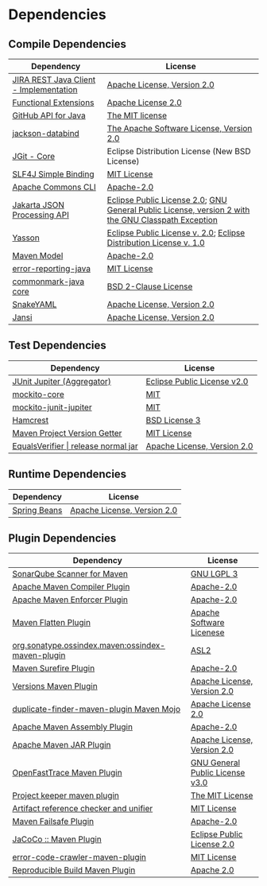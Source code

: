 <!-- @formatter:off -->
# Dependencies

## Compile Dependencies

| Dependency                                  | License                                                                                                        |
| ------------------------------------------- | -------------------------------------------------------------------------------------------------------------- |
| [JIRA REST Java Client - Implementation][0] | [Apache License, Version 2.0][1]                                                                               |
| [Functional Extensions][2]                  | [Apache License 2.0][3]                                                                                        |
| [GitHub API for Java][4]                    | [The MIT license][5]                                                                                           |
| [jackson-databind][6]                       | [The Apache Software License, Version 2.0][7]                                                                  |
| [JGit - Core][8]                            | Eclipse Distribution License (New BSD License)                                                                 |
| [SLF4J Simple Binding][9]                   | [MIT License][10]                                                                                              |
| [Apache Commons CLI][11]                    | [Apache-2.0][7]                                                                                                |
| [Jakarta JSON Processing API][12]           | [Eclipse Public License 2.0][13]; [GNU General Public License, version 2 with the GNU Classpath Exception][14] |
| [Yasson][15]                                | [Eclipse Public License v. 2.0][16]; [Eclipse Distribution License v. 1.0][17]                                 |
| [Maven Model][18]                           | [Apache-2.0][7]                                                                                                |
| [error-reporting-java][19]                  | [MIT License][20]                                                                                              |
| [commonmark-java core][21]                  | [BSD 2-Clause License][22]                                                                                     |
| [SnakeYAML][23]                             | [Apache License, Version 2.0][24]                                                                              |
| [Jansi][25]                                 | [Apache License, Version 2.0][24]                                                                              |

## Test Dependencies

| Dependency                                 | License                           |
| ------------------------------------------ | --------------------------------- |
| [JUnit Jupiter (Aggregator)][26]           | [Eclipse Public License v2.0][27] |
| [mockito-core][28]                         | [MIT][29]                         |
| [mockito-junit-jupiter][28]                | [MIT][29]                         |
| [Hamcrest][30]                             | [BSD License 3][31]               |
| [Maven Project Version Getter][32]         | [MIT License][33]                 |
| [EqualsVerifier \| release normal jar][34] | [Apache License, Version 2.0][7]  |

## Runtime Dependencies

| Dependency         | License                          |
| ------------------ | -------------------------------- |
| [Spring Beans][35] | [Apache License, Version 2.0][1] |

## Plugin Dependencies

| Dependency                                              | License                               |
| ------------------------------------------------------- | ------------------------------------- |
| [SonarQube Scanner for Maven][36]                       | [GNU LGPL 3][37]                      |
| [Apache Maven Compiler Plugin][38]                      | [Apache-2.0][7]                       |
| [Apache Maven Enforcer Plugin][39]                      | [Apache-2.0][7]                       |
| [Maven Flatten Plugin][40]                              | [Apache Software Licenese][7]         |
| [org.sonatype.ossindex.maven:ossindex-maven-plugin][41] | [ASL2][24]                            |
| [Maven Surefire Plugin][42]                             | [Apache-2.0][7]                       |
| [Versions Maven Plugin][43]                             | [Apache License, Version 2.0][7]      |
| [duplicate-finder-maven-plugin Maven Mojo][44]          | [Apache License 2.0][45]              |
| [Apache Maven Assembly Plugin][46]                      | [Apache-2.0][7]                       |
| [Apache Maven JAR Plugin][47]                           | [Apache License, Version 2.0][7]      |
| [OpenFastTrace Maven Plugin][48]                        | [GNU General Public License v3.0][49] |
| [Project keeper maven plugin][50]                       | [The MIT License][51]                 |
| [Artifact reference checker and unifier][52]            | [MIT License][53]                     |
| [Maven Failsafe Plugin][54]                             | [Apache-2.0][7]                       |
| [JaCoCo :: Maven Plugin][55]                            | [Eclipse Public License 2.0][56]      |
| [error-code-crawler-maven-plugin][57]                   | [MIT License][58]                     |
| [Reproducible Build Maven Plugin][59]                   | [Apache 2.0][24]                      |

[0]: https://ecosystem.atlassian.net/wiki/spaces/JRJC/overview
[1]: https://www.apache.org/licenses/LICENSE-2.0
[2]: https://docs.atlassian.com/fugue-parent/4.1.0/apidocs/io/atlassian/fugue/package-summary.html
[3]: http://www.apache.org/licenses/LICENSE-2.0
[4]: https://github-api.kohsuke.org/
[5]: https://www.opensource.org/licenses/mit-license.php
[6]: https://github.com/FasterXML/jackson
[7]: https://www.apache.org/licenses/LICENSE-2.0.txt
[8]: https://www.eclipse.org/jgit/
[9]: http://www.slf4j.org
[10]: http://www.opensource.org/licenses/mit-license.php
[11]: https://commons.apache.org/proper/commons-cli/
[12]: https://github.com/eclipse-ee4j/jsonp
[13]: https://projects.eclipse.org/license/epl-2.0
[14]: https://projects.eclipse.org/license/secondary-gpl-2.0-cp
[15]: https://projects.eclipse.org/projects/ee4j.yasson
[16]: http://www.eclipse.org/legal/epl-v20.html
[17]: http://www.eclipse.org/org/documents/edl-v10.php
[18]: https://maven.apache.org/ref/3.9.5/maven-model/
[19]: https://github.com/exasol/error-reporting-java/
[20]: https://github.com/exasol/error-reporting-java/blob/main/LICENSE
[21]: https://github.com/commonmark/commonmark-java
[22]: https://opensource.org/licenses/BSD-2-Clause
[23]: https://bitbucket.org/snakeyaml/snakeyaml
[24]: http://www.apache.org/licenses/LICENSE-2.0.txt
[25]: http://fusesource.github.io/jansi
[26]: https://junit.org/junit5/
[27]: https://www.eclipse.org/legal/epl-v20.html
[28]: https://github.com/mockito/mockito
[29]: https://opensource.org/licenses/MIT
[30]: http://hamcrest.org/JavaHamcrest/
[31]: http://opensource.org/licenses/BSD-3-Clause
[32]: https://github.com/exasol/maven-project-version-getter/
[33]: https://github.com/exasol/maven-project-version-getter/blob/main/LICENSE
[34]: https://www.jqno.nl/equalsverifier
[35]: https://github.com/spring-projects/spring-framework
[36]: http://sonarsource.github.io/sonar-scanner-maven/
[37]: http://www.gnu.org/licenses/lgpl.txt
[38]: https://maven.apache.org/plugins/maven-compiler-plugin/
[39]: https://maven.apache.org/enforcer/maven-enforcer-plugin/
[40]: https://www.mojohaus.org/flatten-maven-plugin/
[41]: https://sonatype.github.io/ossindex-maven/maven-plugin/
[42]: https://maven.apache.org/surefire/maven-surefire-plugin/
[43]: https://www.mojohaus.org/versions/versions-maven-plugin/
[44]: https://basepom.github.io/duplicate-finder-maven-plugin
[45]: http://www.apache.org/licenses/LICENSE-2.0.html
[46]: https://maven.apache.org/plugins/maven-assembly-plugin/
[47]: https://maven.apache.org/plugins/maven-jar-plugin/
[48]: https://github.com/itsallcode/openfasttrace-maven-plugin
[49]: https://www.gnu.org/licenses/gpl-3.0.html
[50]: https://github.com/exasol/project-keeper/
[51]: https://github.com/exasol/project-keeper/blob/main/LICENSE
[52]: https://github.com/exasol/artifact-reference-checker-maven-plugin/
[53]: https://github.com/exasol/artifact-reference-checker-maven-plugin/blob/main/LICENSE
[54]: https://maven.apache.org/surefire/maven-failsafe-plugin/
[55]: https://www.jacoco.org/jacoco/trunk/doc/maven.html
[56]: https://www.eclipse.org/legal/epl-2.0/
[57]: https://github.com/exasol/error-code-crawler-maven-plugin/
[58]: https://github.com/exasol/error-code-crawler-maven-plugin/blob/main/LICENSE
[59]: http://zlika.github.io/reproducible-build-maven-plugin
